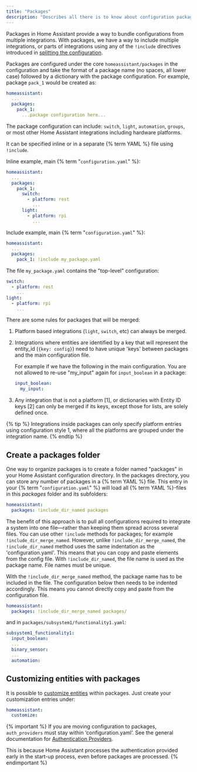 ```yaml
---
title: "Packages"
description: "Describes all there is to know about configuration packages in Home Assistant."
---
```


Packages in Home Assistant provide a way to bundle configurations from multiple integrations. With packages, we have a way to include multiple integrations, or parts of integrations using any of the `!include` directives introduced in [splitting the configuration](/docs/configuration/splitting_configuration).

Packages are configured under the core `homeassistant/packages` in the configuration and take the format of a package name (no spaces, all lower case) followed by a dictionary with the package configuration. For example, package `pack_1` would be created as:

```yaml
homeassistant:
  ...
  packages: 
    pack_1:
      ...package configuration here...
```

The package configuration can include: `switch`, `light`, `automation`, `groups`, or most other Home Assistant integrations including hardware platforms.

It can be specified inline or in a separate {% term YAML %} file using `!include`.

Inline example, main {% term "`configuration.yaml`" %}:

```yaml
homeassistant:
  ...
  packages: 
    pack_1:
      switch:
        - platform: rest
          ...
      light:
        - platform: rpi
          ...
```

Include example, main {% term "`configuration.yaml`" %}:

```yaml
homeassistant:
  ...
  packages: 
    pack_1: !include my_package.yaml
```

The file `my_package.yaml` contains the "top-level" configuration:

```yaml
switch:
  - platform: rest
    ...
light:
  - platform: rpi
    ...
```

There are some rules for packages that will be merged:

1. Platform based integrations (`light`, `switch`, etc) can always be merged.
2. Integrations where entities are identified by a key that will represent the entity_id (`{key: config}`) need to have unique 'keys' between packages and the main configuration file.

    For example if we have the following in the main configuration. You are not allowed to re-use "my_input" again for `input_boolean` in a package:

    ```yaml
    input_boolean:
      my_input:
    ```

3. Any integration that is not a platform [1], or dictionaries with Entity ID keys [2] can only be merged if its keys, except those for lists, are solely defined once.

{% tip %}
Integrations inside packages can only specify platform entries using configuration style 1, where all the platforms are grouped under the integration name.
{% endtip %}

## Create a packages folder

One way to organize packages is to create a folder named "packages" in your Home Assistant configuration directory. In the packages directory, you can store any number of packages in a {% term YAML %} file. This entry in your {% term "`configuration.yaml`" %} will load all {% term YAML %}-files in this _packages_ folder and its subfolders:

```yaml
homeassistant:
  packages: !include_dir_named packages
```

The benefit of this approach is to pull all configurations required to integrate a system into one file&mdash;rather than keeping them spread across several files.
You can use other `!include` methods for packages; for example `!include_dir_merge_named`. However, unlike `!include_dir_merge_named`, the `!include_dir_named` method uses the same indentation as the 'configuration.yaml'. This means that you can copy and paste elements from the config file. With `!include_dir_named`, the file name is used as the package name. File names must be unique.

With the `!include_dir_merge_named` method, the package name has to be included in the file. The configuration below then needs to be indented accordingly. This means you cannot directly copy and paste from the configuration file.


```yaml
homeassistant:
  packages: !include_dir_merge_named packages/
```

and in `packages/subsystem1/functionality1.yaml`:

```yaml
subsystem1_functionality1:
  input_boolean:
  ...
  binary_sensor:
  ...
  automation:
```


## Customizing entities with packages

It is possible to [customize entities](/docs/configuration/customizing-devices/) within packages. Just create your customization entries under:

```yaml
homeassistant:
  customize:
```


{% important %}
If you are moving configuration to packages, `auth_providers` must stay within ‘configuration.yaml’. See the general documentation for [Authentication Providers](/docs/authentication/providers/#configuring-auth-providers).

This is because Home Assistant processes the authentication provided early in the start-up process, even before packages are processed.
{% endimportant %}
